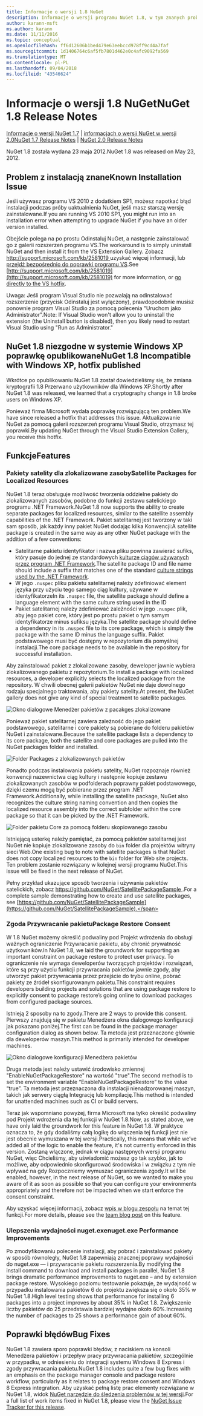 ```yaml
---
title: Informacje o wersji 1.8 NuGet
description: Informacje o wersji programu NuGet 1.8, w tym znanych problemów, poprawki, funkcje dodane i DCRs.
author: karann-msft
ms.author: karann
ms.date: 11/11/2016
ms.topic: conceptual
ms.openlocfilehash: ff6d12606b1bed479e63eebccd978ff9cd4a7faf
ms.sourcegitcommit: 1d1406764c6af5fb7801d462e0c4afc9092fa569
ms.translationtype: MT
ms.contentlocale: pl-PL
ms.lasthandoff: 09/04/2018
ms.locfileid: "43546624"
---
```

# <a name="nuget-18-release-notes"></a><span data-ttu-id="049d0-103">Informacje o wersji 1.8 NuGet</span><span class="sxs-lookup"><span data-stu-id="049d0-103">NuGet 1.8 Release Notes</span></span>

<span data-ttu-id="049d0-104">[Informacje o wersji NuGet 1.7](../release-notes/nuget-1.7.md) | [informacjach o wersji NuGet w wersji 2.0](../release-notes/nuget-2.0.md)</span><span class="sxs-lookup"><span data-stu-id="049d0-104">[NuGet 1.7 Release Notes](../release-notes/nuget-1.7.md) | [NuGet 2.0 Release Notes](../release-notes/nuget-2.0.md)</span></span>

<span data-ttu-id="049d0-105">NuGet 1.8 została wydana 23 maja 2012.</span><span class="sxs-lookup"><span data-stu-id="049d0-105">NuGet 1.8 was released on May 23, 2012.</span></span>

## <a name="known-installation-issue"></a><span data-ttu-id="049d0-106">Problem z instalacją znane</span><span class="sxs-lookup"><span data-stu-id="049d0-106">Known Installation Issue</span></span>
<span data-ttu-id="049d0-107">Jeśli używasz programu VS 2010 z dodatkiem SP1, możesz napotkać błąd instalacji podczas próby uaktualnienia NuGet, jeśli masz starszą wersję zainstalowane.</span><span class="sxs-lookup"><span data-stu-id="049d0-107">If you are running VS 2010 SP1, you might run into an installation error when attempting to upgrade NuGet if you have an older version installed.</span></span>

<span data-ttu-id="049d0-108">Obejście polega na po prostu Odinstaluj NuGet, a następnie zainstalować go z galerii rozszerzeń programu VS.</span><span class="sxs-lookup"><span data-stu-id="049d0-108">The workaround is to simply uninstall NuGet and then install it from the VS Extension Gallery.</span></span>  <span data-ttu-id="049d0-109">Zobacz [ http://support.microsoft.com/kb/2581019 ](http://support.microsoft.com/kb/2581019) uzyskać więcej informacji, lub [przejdź bezpośrednio do poprawki programu VS](http://bit.ly/vsixcertfix).</span><span class="sxs-lookup"><span data-stu-id="049d0-109">See [http://support.microsoft.com/kb/2581019](http://support.microsoft.com/kb/2581019) for more information, or [go directly to the VS hotfix](http://bit.ly/vsixcertfix).</span></span>

<span data-ttu-id="049d0-110">Uwaga: Jeśli program Visual Studio nie pozwalają na odinstalować rozszerzenie (przycisk Odinstaluj jest wyłączony), prawdopodobnie musisz ponownie program Visual Studio za pomocą polecenia "Uruchom jako Administrator".</span><span class="sxs-lookup"><span data-stu-id="049d0-110">Note: If Visual Studio won't allow you to uninstall the extension (the Uninstall button is disabled), then you likely need to restart Visual Studio using "Run as Administrator."</span></span>

## <a name="nuget-18-incompatible-with-windows-xp-hotfix-published"></a><span data-ttu-id="049d0-111">NuGet 1.8 niezgodne w systemie Windows XP poprawkę opublikowane</span><span class="sxs-lookup"><span data-stu-id="049d0-111">NuGet 1.8 Incompatible with Windows XP, hotfix published</span></span>

<span data-ttu-id="049d0-112">Wkrótce po opublikowaniu NuGet 1.8 został dowiedzieliśmy się, że zmiana kryptografii 1.8 Przerwano użytkowników dla Windows XP.</span><span class="sxs-lookup"><span data-stu-id="049d0-112">Shortly after NuGet 1.8 was released, we learned that a cryptography change in 1.8 broke users on Windows XP.</span></span>

<span data-ttu-id="049d0-113">Ponieważ firma Microsoft wydała poprawkę rozwiązującą ten problem.</span><span class="sxs-lookup"><span data-stu-id="049d0-113">We have since released a hotfix that addresses this issue.</span></span>  <span data-ttu-id="049d0-114">Aktualizowanie NuGet za pomocą galerii rozszerzeń programu Visual Studio, otrzymasz tej poprawki.</span><span class="sxs-lookup"><span data-stu-id="049d0-114">By updating NuGet through the Visual Studio Extension Gallery, you receive this hotfix.</span></span>

## <a name="features"></a><span data-ttu-id="049d0-115">Funkcje</span><span class="sxs-lookup"><span data-stu-id="049d0-115">Features</span></span>

### <a name="satellite-packages-for-localized-resources"></a><span data-ttu-id="049d0-116">Pakiety satelity dla zlokalizowane zasoby</span><span class="sxs-lookup"><span data-stu-id="049d0-116">Satellite Packages for Localized Resources</span></span>
<span data-ttu-id="049d0-117">NuGet 1.8 teraz obsługuje możliwość tworzenia oddzielne pakiety do zlokalizowanych zasobów, podobne do funkcji zestawu satelickiego programu .NET Framework.</span><span class="sxs-lookup"><span data-stu-id="049d0-117">NuGet 1.8 now supports the ability to create separate packages for localized resources, similar to the satellite assembly capabilities of the .NET Framework.</span></span>  <span data-ttu-id="049d0-118">Pakiet satelitarnej jest tworzony w taki sam sposób, jak każdy inny pakiet NuGet dodając kilka Konwencji:</span><span class="sxs-lookup"><span data-stu-id="049d0-118">A satellite package is created in the same way as any other NuGet package with the addition of a few conventions:</span></span>

* <span data-ttu-id="049d0-119">Satelitarne pakietu identyfikator i nazwa pliku powinna zawierać sufiks, który pasuje do jednej ze standardowych [kulturze ciągów używanych przez program .NET Framework](http://msdn.microsoft.com/goglobal/bb896001.aspx).</span><span class="sxs-lookup"><span data-stu-id="049d0-119">The satellite package ID and file name should include a suffix that matches one of the standard [culture strings used by the .NET Framework](http://msdn.microsoft.com/goglobal/bb896001.aspx).</span></span>
* <span data-ttu-id="049d0-120">W jego `.nuspec` pliku pakietu satelitarnej należy zdefiniować element języka przy użyciu tego samego ciąg kultury, używane w identyfikatorze</span><span class="sxs-lookup"><span data-stu-id="049d0-120">In its `.nuspec` file, the satellite package should define a language element with the same culture string used in the ID</span></span>
* <span data-ttu-id="049d0-121">Pakiet satelitarnej należy zdefiniować zależności w jego `.nuspec` plik, aby jego pakiet core, który jest po prostu pakiet o tym samym identyfikatorze minus sufiksu języka.</span><span class="sxs-lookup"><span data-stu-id="049d0-121">The satellite package should define a dependency in its `.nuspec` file to its core package, which is simply the package with the same ID minus the language suffix.</span></span>  <span data-ttu-id="049d0-122">Pakiet podstawowego musi być dostępny w repozytorium dla pomyślnej instalacji.</span><span class="sxs-lookup"><span data-stu-id="049d0-122">The core package needs to be available in the repository for successful installation.</span></span>

<span data-ttu-id="049d0-123">Aby zainstalować pakiet z zlokalizowane zasoby, deweloper jawnie wybiera zlokalizowanego pakietu z repozytorium.</span><span class="sxs-lookup"><span data-stu-id="049d0-123">To install a package with localized resources, a developer explicitly selects the localized package from the repository.</span></span> <span data-ttu-id="049d0-124">W chwili obecnej galerii pakietów NuGet nie daje dowolnego rodzaju specjalnego traktowania, aby pakiety satelity.</span><span class="sxs-lookup"><span data-stu-id="049d0-124">At present, the NuGet gallery does not give any kind of special treatment to satellite packages.</span></span>

![Okno dialogowe Menedżer pakietów z pacakges zlokalizowane](./media/dlg-w-loc-packs.png)

<span data-ttu-id="049d0-126">Ponieważ pakiet satelitarnej zawiera zależność do jego pakiet podstawowego, satelitarne i core pakiety są pobierane do folderu pakietów NuGet i zainstalowane.</span><span class="sxs-lookup"><span data-stu-id="049d0-126">Because the satellite package lists a dependency to its core package, both the satellite and core packages are pulled into the NuGet packages folder and installed.</span></span>

![Folder Packages z zlokalizowanych pakietów](./media/fldr-loc-packs.png)

<span data-ttu-id="049d0-128">Ponadto podczas instalowania pakietu satelity, NuGet rozpoznaje również konwencji nazewnictwa ciąg kultury i następnie kopiuje zestawu zlokalizowanych zasobów w podfolderach poprawny pakiet podstawowego, dzięki czemu mogą być pobierane przez program .NET Framework.</span><span class="sxs-lookup"><span data-stu-id="049d0-128">Additionally, while installing the satellite package, NuGet also recognizes the culture string naming convention and then copies the localized resource assembly into the correct subfolder within the core package so that it can be picked by the .NET Framework.</span></span>

![Folder pakietu Core za pomocą folderu skopiowanego zasobu](./media/fldr-copied-loc.png)

<span data-ttu-id="049d0-130">Istniejącą usterkę należy pamiętać, za pomocą pakietów satelitarnej jest NuGet nie kopiuje zlokalizowane zasoby do `bin` folder dla projektów witryny sieci Web.</span><span class="sxs-lookup"><span data-stu-id="049d0-130">One existing bug to note with satellite packages is that NuGet does not copy localized resources to the `bin` folder for Web site projects.</span></span>  <span data-ttu-id="049d0-131">Ten problem zostanie rozwiązany w kolejnej wersji programu NuGet.</span><span class="sxs-lookup"><span data-stu-id="049d0-131">This issue will be fixed in the next release of NuGet.</span></span>

<span data-ttu-id="049d0-132">Pełny przykład ukazujące sposób tworzenia i używania pakietów satelickich, zobacz [ https://github.com/NuGet/SatellitePackageSample ](https://github.com/NuGet/SatellitePackageSample).</span><span class="sxs-lookup"><span data-stu-id="049d0-132">For a complete sample demonstrating how to create and use satellite packages, see [https://github.com/NuGet/SatellitePackageSample](https://github.com/NuGet/SatellitePackageSample).</span></span>

### <a name="package-restore-consent"></a><span data-ttu-id="049d0-133">Zgoda Przywracanie pakietu</span><span class="sxs-lookup"><span data-stu-id="049d0-133">Package Restore Consent</span></span>
<span data-ttu-id="049d0-134">W 1.8 NuGet możemy określić podwaliny pod Projekt wdrożenia do obsługi ważnych ograniczenie Przywracanie pakietu, aby chronić prywatność użytkowników.</span><span class="sxs-lookup"><span data-stu-id="049d0-134">In NuGet 1.8, we laid the groundwork for supporting an important constraint on package restore to protect user privacy.</span></span> <span data-ttu-id="049d0-135">To ograniczenie nie wymaga deweloperów tworzących projektów i rozwiązań, które są przy użyciu funkcji przywracania pakietów jawnie zgody, aby utworzyć pakiet przywracania przez przejście do trybu online, pobrać pakiety ze źródeł skonfigurowanym pakietu.</span><span class="sxs-lookup"><span data-stu-id="049d0-135">This constraint requires developers building projects and solutions that are using package restore to explicitly consent to package restore’s going online to download packages from configured package sources.</span></span>

<span data-ttu-id="049d0-136">Istnieją 2 sposoby na to zgody.</span><span class="sxs-lookup"><span data-stu-id="049d0-136">There are 2 ways to provide this consent.</span></span> <span data-ttu-id="049d0-137">Pierwszy znajdują się w pakietu Menedżera okna dialogowego konfiguracji jak pokazano poniżej.</span><span class="sxs-lookup"><span data-stu-id="049d0-137">The first can be found in the package manager configuration dialog as shown below.</span></span>  <span data-ttu-id="049d0-138">Ta metoda jest przeznaczone głównie dla deweloperów maszyn.</span><span class="sxs-lookup"><span data-stu-id="049d0-138">This method is primarily intended for developer machines.</span></span>

![Okno dialogowe konfiguracji Menedżera pakietów](./media/pr-consent-configdlg.png)

<span data-ttu-id="049d0-140">Druga metoda jest należy ustawić środowisko zmiennej "EnableNuGetPackageRestore" na wartość "true".</span><span class="sxs-lookup"><span data-stu-id="049d0-140">The second method is to set the environment variable “EnableNuGetPackageRestore” to the value “true”.</span></span>  <span data-ttu-id="049d0-141">Ta metoda jest przeznaczona dla instalacji nienadzorowanej maszyn, takich jak serwery ciągłą Integrację lub kompilację.</span><span class="sxs-lookup"><span data-stu-id="049d0-141">This method is intended for unattended machines such as CI or build servers.</span></span>

<span data-ttu-id="049d0-142">Teraz jak wspomniano powyżej, firma Microsoft ma tylko określić podwaliny pod Projekt wdrożenia dla tej funkcji w NuGet 1.8.</span><span class="sxs-lookup"><span data-stu-id="049d0-142">Now, as stated above, we have only laid the groundwork for this feature in NuGet 1.8.</span></span>  <span data-ttu-id="049d0-143">W praktyce oznacza to, że gdy dodaliśmy całą logikę do włączenia tej funkcji jest nie jest obecnie wymuszana w tej wersji.</span><span class="sxs-lookup"><span data-stu-id="049d0-143">Practically, this means that while we’ve added all of the logic to enable the feature, it's not currently enforced in this version.</span></span> <span data-ttu-id="049d0-144">Zostaną włączone, jednak w ciągu następnych wersji programu NuGet, więc Chcieliśmy, aby uświadomić możesz go tak szybko, jak to możliwe, aby odpowiednio skonfigurować środowiska i w związku z tym nie wpływać na gdy Rozpoczniemy wymuszać ograniczenia zgody.</span><span class="sxs-lookup"><span data-stu-id="049d0-144">It will be enabled, however, in the next release of NuGet, so we wanted to make you aware of it as soon as possible so that you can configure your environments appropriately and therefore not be impacted when we start enforce the consent constraint.</span></span>

<span data-ttu-id="049d0-145">Aby uzyskać więcej informacji, zobacz [wpis w blogu zespołu](http://blog.nuget.org/20120518/package-restore-and-consent.html) na temat tej funkcji.</span><span class="sxs-lookup"><span data-stu-id="049d0-145">For more details, please see the [team blog post](http://blog.nuget.org/20120518/package-restore-and-consent.html) on this feature.</span></span>

### <a name="nugetexe-performance-improvements"></a><span data-ttu-id="049d0-146">Ulepszenia wydajności nuget.exe</span><span class="sxs-lookup"><span data-stu-id="049d0-146">nuget.exe Performance Improvements</span></span>
<span data-ttu-id="049d0-147">Po zmodyfikowaniu polecenie instalacji, aby pobrać i zainstalować pakiety w sposób równoległy, NuGet 1.8 zapewniają znacznej poprawy wydajności do nuget.exe — i przywracanie pakietu rozszerzenia.</span><span class="sxs-lookup"><span data-stu-id="049d0-147">By modifying the install command to download and install packages in parallel, NuGet 1.8 brings dramatic performance improvements to nuget.exe – and by extension package restore.</span></span>  <span data-ttu-id="049d0-148">Wysokiego poziomu testowanie pokazuje, że wydajność w przypadku instalowania pakietów 6 do projektu zwiększa się o około 35% w NuGet 1.8.</span><span class="sxs-lookup"><span data-stu-id="049d0-148">High level testing shows that performance for installing 6 packages into a project improves by about 35% in NuGet 1.8.</span></span>  <span data-ttu-id="049d0-149">Zwiększenie liczby pakietów do 25 przedstawia bardziej wydajne około 60%.</span><span class="sxs-lookup"><span data-stu-id="049d0-149">Increasing the number of packages to 25 shows a performance gain of about 60%.</span></span>

## <a name="bug-fixes"></a><span data-ttu-id="049d0-150">Poprawki błędów</span><span class="sxs-lookup"><span data-stu-id="049d0-150">Bug Fixes</span></span>
<span data-ttu-id="049d0-151">NuGet 1.8 zawiera sporo poprawki błędów, z naciskiem na konsoli Menedżera pakietów i przepływ pracy przywracania pakietów, szczególnie w przypadku, w odniesieniu do integracji systemu Windows 8 Express i zgody przywracania pakietu.</span><span class="sxs-lookup"><span data-stu-id="049d0-151">NuGet 1.8 includes quite a few bug fixes with an emphasis on the package manager console and package restore workflow, particularly as it relates to package restore consent and Windows 8 Express integration.</span></span>
<span data-ttu-id="049d0-152">Aby uzyskać pełną listę prac elementy rozwiązane w NuGet 1.8, widok [NuGet narzędzie do śledzenia problemów w tej wersji](http://nuget.codeplex.com/workitem/list/advanced?keyword=&status=Closed&type=All&priority=All&release=NuGet%201.8&assignedTo=All&component=All&sortField=Votes&sortDirection=Descending&page=0).</span><span class="sxs-lookup"><span data-stu-id="049d0-152">For a full list of work items fixed in NuGet 1.8, please view the [NuGet Issue Tracker for this release](http://nuget.codeplex.com/workitem/list/advanced?keyword=&status=Closed&type=All&priority=All&release=NuGet%201.8&assignedTo=All&component=All&sortField=Votes&sortDirection=Descending&page=0).</span></span>
